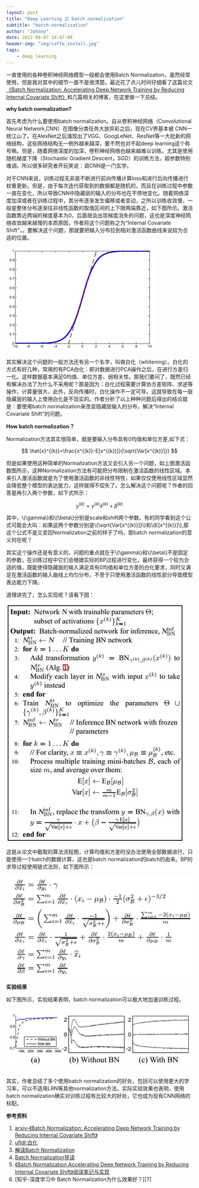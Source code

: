 ```yaml
---
layout: post
title: "Deep Learning 之 batch normalization"
subtitle: "batch-normalization"
author: "Johnny"
date: 2017-08-07 18:47:09
header-img: "img/caffe_install.jpg"
tags: 
    - deep learning 
---
```


一直使用的各种卷积神经网络模型一般都会使用Batch Normalization，虽然经常使用，但是我对其中的细节一直不是很清楚。最近花了点儿时间仔细看了这篇论文[《Batch Normalization: Accelerating Deep Network Training by Reducing Internal Covariate Shift》][1]和几篇相关的博客，在这里做一下总结。

**why batch normalization?**

首先考虑为什么要使用batch normalization。自从卷积神经网络（Convolutional Neural Network,CNN）在图像分类任务大放异彩之后，现在CV界基本被
CNN一统江山了。在AlexNet之后涌现出了VGG、GoogLeNet、ResNet等一大批新的网络结构，这些网络结构无一例外越来越深，要不然也对不起deep learning这个称号嘛。但是，随着网络深度的加深，卷积神经网络也越来越难以训练。尤其是使用随机梯度下降（Stochastic Gradient Descent，SGD）的训练方法，超参数特别难调。所以很多研究者开玩笑说：调CNN是一门玄学。

对于CNN来说，训练过程无非是不断进行前向传播计算loss和进行后向传播进行权重更新。但是，由于每次迭代获取到的数据都是随机的，而且在训练过程中参数一直在变化，所以导致CNN中隐藏层的输入的分布也在不停地变化。随着网络深度加深或者在训练过程中，其分布逐渐发生偏移或者变动，之所以训练收敛慢，一般是整体分布逐渐往非线性函数的取值区间的上下限两端靠近，如下图所示。激活函数靠近两端的梯度基本为0，后面层会出现梯度消失的问题，这也是深度神经网络收敛越来越慢的本质原因，作者将这个问题称之为“Internal Covariate Shift”，。要解决这个问题，那就要把输入分布拉到相对激活函数曲线来说较为合适的位置。

![java-javascript](/img/in-post/batch-normalization/ac.jpg)

其实解决这个问题的一般方法还有另一个名字，叫做白化（whitening）。白化的方式有好几种，常用的有PCA白化：即对数据进行PCA操作之后，在进行方差归一化。这样数据基本满足0均值、单位方差、弱相关性。那我们要问了，既然已经有解决办法了为什么不采用呢？那是因为：白化过程需要计算协方差矩阵、求逆等操作，计算量很大，此外，反向传播时，白化操作不一定可导。这就导致在每一层隐藏层的输入上使用白化是不现实的。作者分析了以上种种问题后得出的结论就是：要使用batch normalization来改变隐藏层输入的分布，解决“Internal Covariate Shift”的问题。

**How batch normalization？**

Normalization方法其实很简单，就是要输入分布具有0均值和单位方差,如下式：

$$ \hat{x}^{(k)}=\frac{x^{(k)}-E[x^{(k)}]}{\sqrt{Var[x^{(k)}]}} $$

但是如果使用这种简单的Normalization方法又会引入另一个问题，如上图激活函数图所示，这种Normalization方法有可能把分布限制在激活函数的线性区域。本来引入激活函数就是为了使用激活函数的非线性特性，如果仅仅使用线性区域显然会降低整个模型的表达能力，这样就得不偿失了。怎么解决这个问题呢？作者的回答是再引入两个参数，如下式所示：

$$ y^{(k)}=\gamma ^{(k)}\hat{x}^{(k)}+\beta ^{(k)} $$

其中，\\(\gamma\\)和\\(\beta\\)分别是scale和shift两个参数。有的同学看到这个公式可能会大叫：如果这两个参数分别是\\(\sqrt{Var[x^{(k)}]}\\)和\\(E[x^{(k)}]\\),那这个公式不是又变回Normalization之前的样子了吗，那batch normalization的意义何在呢？

其实这个操作还是有意义的，问题的重点就在于\\(\gamma\\)和\\(\beta\\)不是固定的参数，在训练过程中它们会根据实际的BP过程进行变化，最终获得一个较为合适的值，既能使得隐藏层的输入满足具有0均值和单位方差的白化要求，同时又满足在激活函数的输入曲线上均匀分布，不至于只使用激活函数的线性部分导致模型表达能力下降。

道理讲完了，怎么实现呢？请看下图：

![java-javascript](/img/in-post/batch-normalization/formula.jpg)

这是从论文中截取的算法流程图，计算均值和方差时没办法使用全部数据进行，只能使用一个batch的数据计算，这也是batch normalization的batch的由来。BP的求导过程使用链式法则，如下图所示：

![java-javascript](/img/in-post/batch-normalization/bp.jpg)

**实验结果**

如下图所示，实验结果表明，batch normalization可以极大地加速训练过程。

![java-javascript](/img/in-post/batch-normalization/result0.jpg)

其实，作者总结了多个使用batch normalization的好处，包括可以使用更大的学习率，可以不适用LRN等其他normalization方法。实际实验效果也表明，使用batch normalization确实对训练过程有比较大的好处，它也成为现有CNN网络的标配。

**参考资料**

 1. [arxiv-《Batch Normalization: Accelerating Deep Network Training by Reducing Internal Covariate Shift》][2]
 2. [ufldl:白化][3]
 3. [解读Batch Normalization][4]
 4. [Batch Normalization导读][5]
 5. [《Batch Normalization Accelerating Deep Network Training by Reducing Internal Covariate Shift》阅读笔记与实现][6]
 6. [知乎-深度学习中 Batch Normalization为什么效果好？][7]


  [1]: https://arxiv.org/pdf/1502.03167.pdf
  [2]: https://arxiv.org/pdf/1502.03167.pdf
  [3]: http://ufldl.stanford.edu/wiki/index.php/%E7%99%BD%E5%8C%96
  [4]: http://blog.csdn.net/shuzfan/article/details/50723877
  [5]: http://blog.csdn.net/malefactor/article/details/51476961
  [6]: http://blog.csdn.net/happynear/article/details/44238541